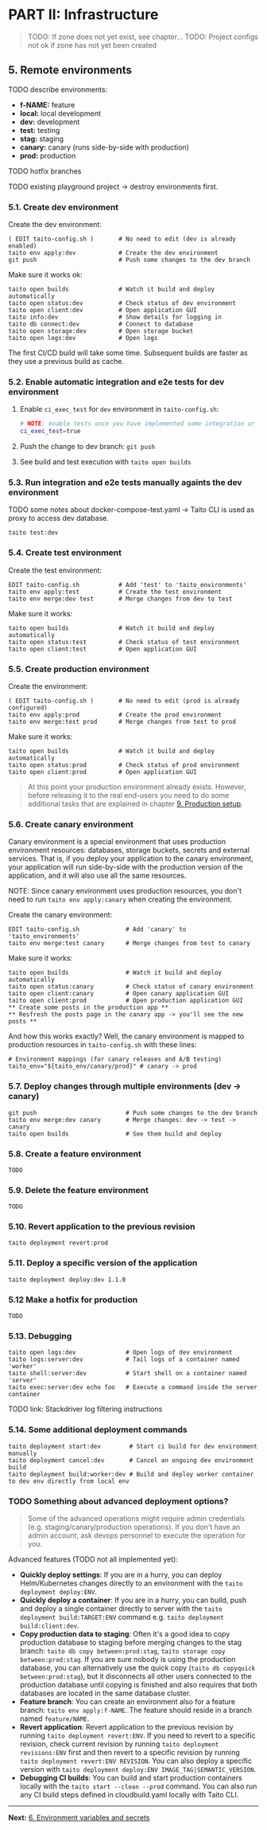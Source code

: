 # PART II: Infrastructure

> TODO: If zone does not yet exist, see chapter...
> TODO: Project configs not ok if zone has not yet been created

## 5. Remote environments

TODO describe environments:

- **f-NAME:** feature
- **local:** local development
- **dev:** development
- **test:** testing
- **stag:** staging
- **canary:** canary (runs side-by-side with production)
- **prod:** production

TODO hotfix branches

TODO existing playground project -> destroy environments first.

### 5.1. Create dev environment

Create the dev environment:

```shell
( EDIT taito-config.sh )       # No need to edit (dev is already enabled)
taito env apply:dev            # Create the dev environment
git push                       # Push some changes to the dev branch
```

Make sure it works ok:

```shell
taito open builds              # Watch it build and deploy automatically
taito open status:dev          # Check status of dev environment
taito open client:dev          # Open application GUI
taito info:dev                 # Show details for logging in
taito db connect:dev           # Connect to database
taito open storage:dev         # Open storage bucket
taito open logs:dev            # Open logs
```

The first CI/CD build will take some time. Subsequent builds are faster as they use a previous build as cache.

### 5.2. Enable automatic integration and e2e tests for dev environment

1. Enable `ci_exec_test` for `dev` environment in `taito-config.sh`:

   ```bash
   # NOTE: enable tests once you have implemented some integration or e2e tests
   ci_exec_test=true
   ```

2. Push the change to dev branch: `git push`
3. See build and test execution with `taito open builds`

### 5.3. Run integration and e2e tests manually againts the dev environment

TODO some notes about docker-compose-test.yaml -> Taito CLI is used as proxy to access dev database.

```shell
taito test:dev
```

### 5.4. Create test environment

Create the test environment:

```shell
EDIT taito-config.sh           # Add 'test' to 'taito_environments'
taito env apply:test           # Create the test environment
taito env merge:dev test       # Merge changes from dev to test
```

Make sure it works:

```shell
taito open builds              # Watch it build and deploy automatically
taito open status:test         # Check status of test environment
taito open client:test         # Open application GUI
```

### 5.5. Create production environment

Create the environment:

```shell
( EDIT taito-config.sh )       # No need to edit (prod is already configured)
taito env apply:prod           # Create the prod environment
taito env merge:test prod      # Merge changes from test to prod
```

Make sure it works:

```shell
taito open builds              # Watch it build and deploy automatically
taito open status:prod         # Check status of prod environment
taito open client:prod         # Open application GUI
```

> At this point your production environment already exists. However, before releasing it to the real end-users you need to do some additional tasks that are explained in chapter [9. Production setup](#09-production-setup).

### 5.6. Create canary environment

Canary environment is a special environment that uses production environment resources: databases, storage buckets, secrets and external services. That is, if you deploy your application to the canary environment, your application will run side-by-side with the production version of the application, and it will also use all the same resources.

NOTE: Since canary environment uses production resources, you don't need to run `taito env apply:canary` when creating the environment.

Create the canary environment:

```shell
EDIT taito-config.sh             # Add 'canary' to 'taito_environments'
taito env merge:test canary      # Merge changes from test to canary
```

Make sure it works:

```shell
taito open builds                # Watch it build and deploy automatically
taito open status:canary         # Check status of canary environment
taito open client:canary         # Open canary application GUI
taito open client:prod           # Open production application GUI
** Create some posts in the production app **
** Resfresh the posts page in the canary app -> you'll see the new posts **
```

And how this works exactly? Well, the canary environment is mapped to production resources in `taito-config.sh` with these lines:

```shell
# Environment mappings (for canary releases and A/B testing)
taito_env="${taito_env/canary/prod}" # canary -> prod
```

### 5.7. Deploy changes through multiple environments (dev -> canary)

```shell
git push                         # Push some changes to the dev branch
taito env merge:dev canary       # Merge changes: dev -> test -> canary
taito open builds                # See them build and deploy
```

### 5.8. Create a feature environment

```shell
TODO
```

### 5.9. Delete the feature environment

```shell
TODO
```

### 5.10. Revert application to the previous revision

```shell
taito deployment revert:prod
```

### 5.11. Deploy a specific version of the application

```shell
taito deployment deploy:dev 1.1.0
```

### 5.12 Make a hotfix for production

```shell
TODO
```

### 5.13. Debugging

```shell
taito open logs:dev              # Open logs of dev environment
taito logs:server:dev            # Tail logs of a container named 'worker'
taito shell:server:dev           # Start shell on a container named 'server'
taito exec:server:dev echo foo   # Execute a command inside the server container
```

TODO link: Stackdriver log filtering instructions

### 5.14. Some additional deployment commands

```shell
taito deployment start:dev        # Start ci build for dev environment manually
taito deployment cancel:dev       # Cancel an ongoing dev environment build
taito deployment build:worker:dev # Build and deploy worker container to dev env directly from local env
```

### TODO Something about advanced deployment options?

> Some of the advanced operations might require admin credentials (e.g. staging/canary/production operations). If you don't have an admin account, ask devops personnel to execute the operation for you.

Advanced features (TODO not all implemented yet):

- **Quickly deploy settings**: If you are in a hurry, you can deploy Helm/Kubernetes changes directly to an environment with the `taito deployment deploy:ENV`.
- **Quickly deploy a container**: If you are in a hurry, you can build, push and deploy a single container directly to server with the `taito deployment build:TARGET:ENV` command e.g. `taito deployment build:client:dev`.
- **Copy production data to staging**: Often it's a good idea to copy production database to staging before merging changes to the stag branch: `taito db copy between:prod:stag`, `taito storage copy between:prod:stag`. If you are sure nobody is using the production database, you can alternatively use the quick copy (`taito db copyquick between:prod:stag`), but it disconnects all other users connected to the production database until copying is finished and also requires that both databases are located in the same database cluster.
- **Feature branch**: You can create an environment also for a feature branch: `taito env apply:f-NAME`. The feature should reside in a branch named `feature/NAME`.
- **Revert application**: Revert application to the previous revision by running `taito deployment revert:ENV`. If you need to revert to a specific revision, check current revision by running `taito deployment revisions:ENV` first and then revert to a specific revision by running `taito deployment revert:ENV REVISION`. You can also deploy a specific version with `taito deployment deploy:ENV IMAGE_TAG|SEMANTIC_VERSION`.
- **Debugging CI builds**: You can build and start production containers locally with the `taito start --clean --prod` command. You can also run any CI build steps defined in cloudbuild.yaml locally with Taito CLI.

---

**Next:** [6. Environment variables and secrets](06-env-variables-and-secrets)

